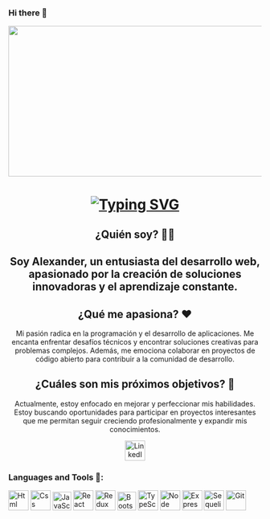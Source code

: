 ### Hi there 👋
<div id='header' align='center'>
  <img src='https://media3.giphy.com/media/26tn33aiTi1jkl6H6/giphy.gif?cid=d849cd2f2qdxrb6qf6bqfnlz047uy44ssyf1sgfksg1sewt8&rid=giphy.gif&ct=g' width='900' height='300'/>
 
  <h1 align="center">
  <a href="https://git.io/typing-svg">
   <img src="https://readme-typing-svg.herokuapp.com?font=Fira+Code&weight=600&size=30&pause=1000&color=9AF7A8&width=435&lines=Alexander-Bris+Full-Stack+Developers" alt="Typing SVG" />
  </a>
</h1>
  
## ¿Quién soy? 🧑‍💻
<h2 align='center'>Soy Alexander, un entusiasta del desarrollo web, apasionado por la creación de soluciones innovadoras y el aprendizaje constante.</h2>

## ¿Qué me apasiona? ❤️
<p align='center'>Mi pasión radica en la programación y el desarrollo de aplicaciones. Me encanta enfrentar desafíos técnicos y encontrar soluciones creativas para problemas complejos. Además, me emociona colaborar en proyectos de código abierto para contribuir a la comunidad de desarrollo.</p>

## ¿Cuáles son mis próximos objetivos? 🚀
<p align='center'>Actualmente, estoy enfocado en mejorar y perfeccionar mis habilidades. Estoy buscando oportunidades para participar en proyectos interesantes que me permitan seguir creciendo profesionalmente y expandir mis conocimientos.</p>

<a href="https://www.linkedin.com/in/alexander-emanuel-bris-313655266/" target="_blank">
  <img src='https://www.svgrepo.com/show/355096/linkedin.svg' widht='40' height='40' alt='LinkedIn'/>
</a>


<div align='left'>
  <h3>Languages and Tools 🔨:</h3>
  <img src='https://www.svgrepo.com/show/452228/html-5.svg' widht='40' height='40' title='Html' alt='Html'/>
  <img src='https://www.svgrepo.com/show/452185/css-3.svg' widht='40' height='40' title='Css' alt='Css'/>
  <img src='https://www.svgrepo.com/show/353925/javascript.svg' widht='37' height='37' title='JavaScript' alt='JavaScript'/>
  <img src='https://www.svgrepo.com/show/452092/react.svg' widht='40' height='40' title='React' alt='React'/>
  <img src='https://www.svgrepo.com/show/354274/redux.svg' widht='40' height='40' title='Redux' alt='Redux'/>
  <img src='https://www.svgrepo.com/show/353498/bootstrap.svg' widht='37' height='37' title='Bootstrap' alt='Bootstrap'/>
  <img src='https://www.svgrepo.com/show/374146/typescript-official.svg' widht='40' height='40' title='TypeScript' alt='TypeScript'/>
  <img src='https://www.svgrepo.com/show/303360/nodejs-logo.svg' widht='40' height='40' title='Node' alt='Node'/>
  <img src='https://www.mementotech.in/assets/images/icons/express.png' widht='40' height='40' title='Express' alt='Express'/>
  <img src='https://www.svgrepo.com/show/354333/sequelize.svg' widht='40' height='40' title='Sequelize' alt='Sequelize'/>
  <img src='https://www.svgrepo.com/show/452210/git.svg' widht='40' height='40' title='Git' alt='Git'/>
  
</div>

</div>
